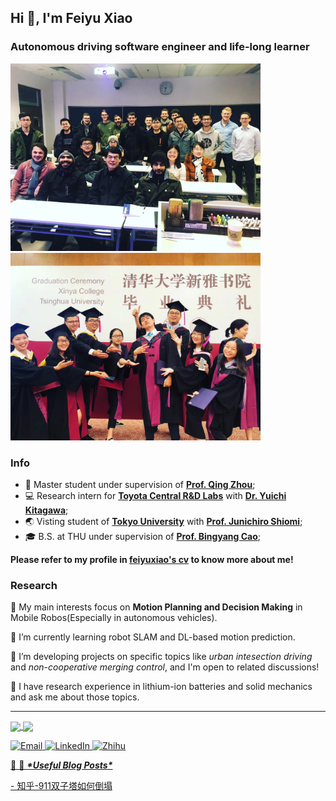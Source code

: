 <h2>Hi 👋, I'm Feiyu Xiao</h2>
<h3>Autonomous driving software engineer and life-long learner</h3>


<p float="left">
<img src="https://raw.githubusercontent.com/feiyuxiaoThu/feiyuxiaoTHU/main/Fig/group.jpeg" width="400"/>
<img src="https://raw.githubusercontent.com/feiyuxiaoThu/feiyuxiaoTHU/main/Fig/xinya.jpeg" width="400"/>
</p>



### Info
* 🔬 Master student under supervision of **[Prof. Qing Zhou](http://www.svm.tsinghua.edu.cn/essay/75/1831.html)**;
* 💻 Research intern for **[Toyota Central R&D Labs](https://www.tytlabs.com/)** with **[Dr. Yuichi Kitagawa](http://ircobi.org/wordpress/who-is-involved/)**;
* 🌏 Visting student of **[Tokyo University](https://eng.inha.ac.kr/)** with **[Prof. Junichiro Shiomi](http://www.phonon.t.u-tokyo.ac.jp/people/shiomi/?lang=en)**;
* 🎓 B.S. at THU under supervision of **[Prof. Bingyang Cao](https://www.hy.tsinghua.edu.cn/info/1155/1858.htm)**;

**Please refer to my profile in [feiyuxiao's cv](https://feiyuxiao.github.io/) to know more about me!**

### Research

🔭 My main interests focus on **Motion Planning and Decision Making** in Mobile Robos(Especially in autonomous vehicles). 

🌱 I’m currently learning robot SLAM and DL-based motion prediction.

🤔 I’m developing projects on specific topics like *urban intesection driving* and *non-cooperative merging control*, and I'm open to 
related discussions!

💬 I have research experience in lithium-ion batteries and solid mechanics and ask me about those topics.


---
<a href="https://github.com/feiyuxiaoThu">
  <img align="center" src="https://github-readme-stats.vercel.app/api?username=feiyuxiaoThu&hide_rank=true&count_private=true&show_icons=true&theme=swift&show_icons=true&hide=prs" />
</a>
<a href="https://github.com/feiyuxiaoThu">
  <img align="center" src="https://github-readme-stats.vercel.app/api/top-langs/?username=feiyuxiaoThu&hide=javascript,html,cmake,tex&layout=compact&theme=swift" />
</a>

<a href="mailto:feiyu.xiao@outlook.com" target="_blank"><img alt="Email" src="https://img.shields.io/badge/Microsoft_Outlook-0078D4?style=for-the-badge&logo=microsoft-outlook&logoColor=white" />
  <a href="https://www.linkedin.com/in/feiyuxiao/" target="_blank"><img alt="LinkedIn" src="https://img.shields.io/badge/linkedin-%230077B5.svg?&style=for-the-badge&logo=linkedin&logoColor=white" />
<a href="[https://www.zhihu.com/people/eee-28-90](https://www.zhihu.com/people/feiyuxiaoTHU)" target="_blank"><img alt="Zhihu" src="https://img.shields.io/badge/%E7%9F%A5%E4%B9%8E-0079FF.svg?&style=for-the-badge&logo=zhihu&logoColor=white" />


🚧 📕 ***\*Useful Blog Posts\****

\- [知乎-911双子塔如何倒塌](https://feiyuxiaothu.github.io/posts/911%E5%8F%8C%E5%AD%90%E5%A1%94%E5%A6%82%E4%BD%95%E5%80%92%E5%A1%8C/)

